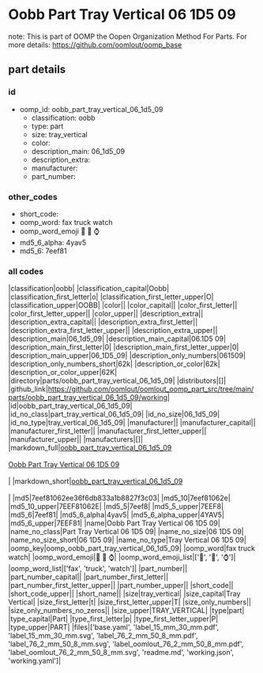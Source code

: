 # Oobb Part Tray Vertical 06 1D5 09  

note: This is part of OOMP the Oopen Organization Method For Parts. For more details: https://github.com/oomlout/oomp_base

##  part details





### id
* oomp_id: oobb_part_tray_vertical_06_1d5_09
  * classification: oobb
  * type: part
  * size: tray_vertical
  * color: 
  * description_main: 06_1d5_09
  * description_extra: 
  * manufacturer: 
  * part_number: 

### other_codes
* short_code: 
* oomp_word: fax truck watch
* oomp_word_emoji :fax: :truck: :watch:
* md5_6_alpha: 4yav5
* md5_6: 7eef81

### all codes 
|classification|oobb|
|classification_capital|Oobb|
|classification_first_letter|o|
|classification_first_letter_upper|O|
|classification_upper|OOBB|
|color||
|color_capital||
|color_first_letter||
|color_first_letter_upper||
|color_upper||
|description_extra||
|description_extra_capital||
|description_extra_first_letter||
|description_extra_first_letter_upper||
|description_extra_upper||
|description_main|06_1d5_09|
|description_main_capital|06.1D5 09|
|description_main_first_letter|0|
|description_main_first_letter_upper|0|
|description_main_upper|06_1D5_09|
|description_only_numbers|061509|
|description_only_numbers_short|62k|
|description_or_color|62k|
|description_or_color_upper|62K|
|directory|parts/oobb_part_tray_vertical_06_1d5_09|
|distributors|[]|
|github_link|https://github.com/oomlout/oomlout_oomp_part_src/tree/main/parts/oobb_part_tray_vertical_06_1d5_09/working|
|id|oobb_part_tray_vertical_06_1d5_09|
|id_no_class|part_tray_vertical_06_1d5_09|
|id_no_size|06_1d5_09|
|id_no_type|tray_vertical_06_1d5_09|
|manufacturer||
|manufacturer_capital||
|manufacturer_first_letter||
|manufacturer_first_letter_upper||
|manufacturer_upper||
|manufacturers|[]|
|markdown_full|[oobb_part_tray_vertical_06_1d5_09](https://github.com/oomlout/oomlout_oomp_part_src/tree/main/parts/oobb_part_tray_vertical_06_1d5_09/working)<br>[](https://github.com/oomlout/oomlout_oomp_part_src/tree/main/parts/oobb_part_tray_vertical_06_1d5_09/working)<br>[Oobb Part Tray Vertical 06 1D5 09](https://github.com/oomlout/oomlout_oomp_part_src/tree/main/parts/oobb_part_tray_vertical_06_1d5_09/working)<br><br>|
|markdown_short|[oobb_part_tray_vertical_06_1d5_09](https://github.com/oomlout/oomlout_oomp_part_src/tree/main/parts/oobb_part_tray_vertical_06_1d5_09/working)<br><br>|
|md5|7eef81062ee36f6db833a1b8827f3c03|
|md5_10|7eef81062e|
|md5_10_upper|7EEF81062E|
|md5_5|7eef8|
|md5_5_upper|7EEF8|
|md5_6|7eef81|
|md5_6_alpha|4yav5|
|md5_6_alpha_upper|4YAV5|
|md5_6_upper|7EEF81|
|name|Oobb Part Tray Vertical 06 1D5 09|
|name_no_class|Part Tray Vertical 06 1D5 09|
|name_no_size|06 1D5 09|
|name_no_size_short|06 1D5 09|
|name_no_type|Tray Vertical 06 1D5 09|
|oomp_key|oomp_oobb_part_tray_vertical_06_1d5_09|
|oomp_word|fax truck watch|
|oomp_word_emoji|:fax: :truck: :watch:|
|oomp_word_emoji_list|[':fax:', ':truck:', ':watch:']|
|oomp_word_list|['fax', 'truck', 'watch']|
|part_number||
|part_number_capital||
|part_number_first_letter||
|part_number_first_letter_upper||
|part_number_upper||
|short_code||
|short_code_upper||
|short_name||
|size|tray_vertical|
|size_capital|Tray Vertical|
|size_first_letter|t|
|size_first_letter_upper|T|
|size_only_numbers||
|size_only_numbers_no_zeros||
|size_upper|TRAY_VERTICAL|
|type|part|
|type_capital|Part|
|type_first_letter|p|
|type_first_letter_upper|P|
|type_upper|PART|
|files|['base.yaml', 'label_15_mm_30_mm.pdf', 'label_15_mm_30_mm.svg', 'label_76_2_mm_50_8_mm.pdf', 'label_76_2_mm_50_8_mm.svg', 'label_oomlout_76_2_mm_50_8_mm.pdf', 'label_oomlout_76_2_mm_50_8_mm.svg', 'readme.md', 'working.json', 'working.yaml']|
